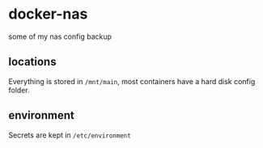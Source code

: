 # docker-nas
some of my nas config backup

## locations
Everything is stored in `/mnt/main`, most containers have a hard disk config folder.

## environment
Secrets are kept in `/etc/environment`
